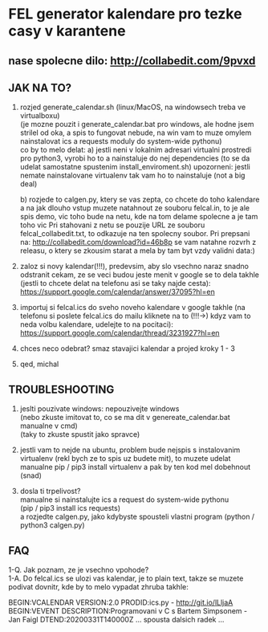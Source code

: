 # FEL generator kalendare pro tezke casy v karantene

## nase spolecne dilo: http://collabedit.com/9pvxd

## JAK NA TO?

1. rozjed generate_calendar.sh (linux/MacOS, na windowsech treba ve virtualboxu)   
   (je mozne pouzit i generate_calendar.bat pro windows, ale hodne jsem strilel od oka, a spis to fungovat nebude,
   na win vam to muze omylem nainstalovat ics a requests moduly do system-wide pythonu)  
   co by to melo delat:
   a) jestli neni v lokalnim adresari virtualni prostredi pro python3, vyrobi ho to a nainstaluje
      do nej dependencies (to se da udelat samostatne spustenim install_enviroment.sh)
      upozorneni: jestli nemate nainstalovane virtualenv tak vam ho to nainstaluje (not a big deal)

   b) rozjede to calgen.py, ktery se vas zepta, co chcete do toho kalendare a na jak dlouho
      vstup muzete natahnout ze souboru felcal.in, to je ale spis demo, vic toho bude na netu, kde na
      tom delame spolecne a je tam toho vic
      Pri stahovani z netu se pouzije URL ze souboru felcal_collabedit.txt, to odkazuje na ten spolecny soubor.
      Pri prepsani na: http://collabedit.com/download?id=46b8p se vam natahne rozvrh z releasu, o ktery se
      zkousim starat a mela by tam byt vzdy validni data:)

2. zaloz si novy kalendar(!!!), predevsim, aby slo vsechno naraz snadno odstranit cekam, ze se veci budou jeste menit
   v google se to dela takhle (jestli to chcete delat na telefonu asi se taky najde cesta):
   https://support.google.com/calendar/answer/37095?hl=en

3. importuj si felcal.ics do sveho noveho kalendare
   v google takhle (na telefonu si poslete felcal.ics do mailu kliknete na to (!!!->) kdyz vam to neda volbu kalendare, udelejte to na pocitaci):
   https://support.google.com/calendar/thread/3231927?hl=en

4. chces neco odebrat? smaz stavajici kalendar a projed kroky 1 - 3

5. qed, michal

## TROUBLESHOOTING

1. jeslti pouzivate windows: nepouzivejte windows  
   (nebo zkuste imitovat to, co se ma dit v genereate_calendar.bat manualne v cmd)  
   (taky to zkuste spustit jako spravce)

2. jestli vam to nejde na ubuntu, problem bude nejspis s instalovanim virtualenv (rekl bych ze to spis uz budete mit), 
   to muzete udelat manualne pip / pip3 install virtualenv a pak by ten kod mel dobehnout (snad)

3. dosla ti trpelivost?  
   manualne si nainstalujte ics a request do system-wide pythonu  
   (pip / pip3 install ics requests)  
   a rozjedte calgen.py, jako kdybyste spousteli vlastni program (python / python3 calgen.py)

## FAQ

1-Q. Jak poznam, ze je vsechno vpohode?  
1-A. Do felcal.ics se ulozi vas kalendar, je to plain text, takze se muzete podivat dovnitr, kde by to melo vypadat zhruba takhle:  

BEGIN:VCALENDAR
VERSION:2.0
PRODID:ics.py - http://git.io/lLljaA
BEGIN:VEVENT
DESCRIPTION:Programovani v C s Bartem Simpsonem - Jan Faigl
DTEND:20200331T140000Z
... spousta dalsich radek ...

